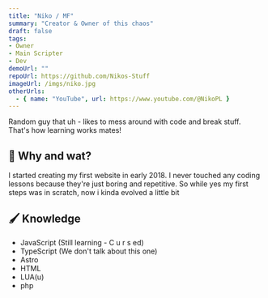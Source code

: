 ```yaml
---
title: "Niko / MF"
summary: "Creator & Owner of this chaos"
draft: false
tags:
- Owner
- Main Scripter
- Dev
demoUrl: ""
repoUrl: https://github.com/Nikos-Stuff
imageUrl: /imgs/niko.jpg
otherUrls:
  - { name: "YouTube", url: https://www.youtube.com/@NikoPL }
---
```


Random guy that uh - likes to mess around with code and break stuff.
That's how learning works mates!

## 👀 Why and wat?
I started creating my first website in early 2018. I never touched any coding lessons because they're just boring and repetitive.
So while yes my first steps was in scratch, now i kinda evolved a little bit

## 🖌️ Knowledge

- JavaScript (Still learning - C u r s ed)
- TypeScript (We don't talk about this one)
- Astro
- HTML
- LUA(u)
- php


